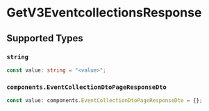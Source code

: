 # GetV3EventcollectionsResponse


## Supported Types

### `string`

```typescript
const value: string = "<value>";
```

### `components.EventCollectionDtoPageResponseDto`

```typescript
const value: components.EventCollectionDtoPageResponseDto = {};
```

